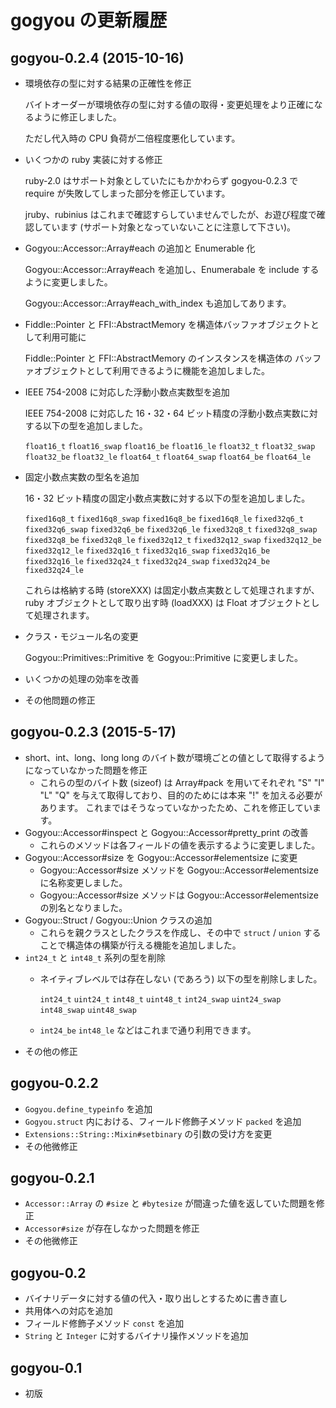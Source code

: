 # gogyou の更新履歴

## gogyou-0.2.4 (2015-10-16)

  * 環境依存の型に対する結果の正確性を修正

    バイトオーダーが環境依存の型に対する値の取得・変更処理をより正確になるように修正しました。

    ただし代入時の CPU 負荷が二倍程度悪化しています。

  * いくつかの ruby 実装に対する修正

    ruby-2.0 はサポート対象としていたにもかかわらず gogyou-0.2.3 で require が失敗してしまった部分を修正しています。

    jruby、rubinius はこれまで確認すらしていませんでしたが、お遊び程度で確認しています
    (サポート対象となっていないことに注意して下さい)。

  * Gogyou::Accessor::Array#each の追加と Enumerable 化

    Gogyou::Accessor::Array#each を追加し、Enumerabale を include するように変更しました。

    Gogyou::Accessor::Array#each_with_index も追加してあります。

  * Fiddle::Pointer と FFI::AbstractMemory を構造体バッファオブジェクトとして利用可能に

    Fiddle::Pointer と FFI::AbstractMemory のインスタンスを構造体の
    バッファオブジェクトとして利用できるように機能を追加しました。

  * IEEE 754-2008 に対応した浮動小数点実数型を追加

    IEEE 754-2008 に対応した 16・32・64 ビット精度の浮動小数点実数に対する以下の型を追加しました。

    ``float16_t`` ``float16_swap`` ``float16_be`` ``float16_le``
    ``float32_t`` ``float32_swap`` ``float32_be`` ``float32_le``
    ``float64_t`` ``float64_swap`` ``float64_be`` ``float64_le``

  * 固定小数点実数の型名を追加

    16・32 ビット精度の固定小数点実数に対する以下の型を追加しました。

    ``fixed16q8_t`` ``fixed16q8_swap`` ``fixed16q8_be`` ``fixed16q8_le``
    ``fixed32q6_t`` ``fixed32q6_swap`` ``fixed32q6_be`` ``fixed32q6_le``
    ``fixed32q8_t`` ``fixed32q8_swap`` ``fixed32q8_be`` ``fixed32q8_le``
    ``fixed32q12_t`` ``fixed32q12_swap`` ``fixed32q12_be`` ``fixed32q12_le``
    ``fixed32q16_t`` ``fixed32q16_swap`` ``fixed32q16_be`` ``fixed32q16_le``
    ``fixed32q24_t`` ``fixed32q24_swap`` ``fixed32q24_be`` ``fixed32q24_le``

    これらは格納する時 (storeXXX) は固定小数点実数として処理されますが、ruby
    オブジェクトとして取り出す時 (loadXXX) は Float オブジェクトとして処理されます。

  * クラス・モジュール名の変更

    Gogyou::Primitives::Primitive を Gogyou::Primitive に変更しました。

  * いくつかの処理の効率を改善

  * その他問題の修正


## gogyou-0.2.3 (2015-5-17)

  * short、int、long、long long のバイト数が環境ごとの値として取得するようになっていなかった問題を修正
      * これらの型のバイト数 (sizeof) は Array#pack を用いてそれぞれ
        "S" "I" "L" "Q" を与えて取得しており、目的のためには本来 "!"
        を加える必要があります。
        これまではそうなっていなかったため、これを修正しています。
  * Gogyou::Accessor#inspect と Gogyou::Accessor#pretty\_print の改善
      * これらのメソッドは各フィールドの値を表示するように変更しました。
  * Gogyou::Accessor#size を Gogyou::Accessor#elementsize に変更
      * Gogyou::Accessor#size メソッドを Gogyou::Accessor#elementsize
        に名称変更しました。
      * Gogyou::Accessor#size メソッドは Gogyou::Accessor#elementsize
        の別名となりました。
  * Gogyou::Struct / Gogyou::Union クラスの追加
      * これらを親クラスとしたクラスを作成し、その中で ``struct`` / ``union``
        することで構造体の構築が行える機能を追加しました。
  * ``int24_t`` と ``int48_t`` 系列の型を削除
      * ネイティブレベルでは存在しない (であろう) 以下の型を削除しました。

        ``int24_t`` ``uint24_t`` ``int48_t`` ``uint48_t``
        ``int24_swap`` ``uint24_swap`` ``int48_swap`` ``uint48_swap``
      * ``int24_be`` ``int48_le`` などはこれまで通り利用できます。
  * その他の修正

## gogyou-0.2.2

*   ``Gogyou.define_typeinfo`` を追加
*   ``Gogyou.struct`` 内における、フィールド修飾子メソッド ``packed`` を追加
*   ``Extensions::String::Mixin#setbinary`` の引数の受け方を変更
*   その他微修正

## gogyou-0.2.1

*   ``Accessor::Array`` の ``#size`` と ``#bytesize`` が間違った値を返していた問題を修正
*   ``Accessor#size`` が存在しなかった問題を修正
*   その他微修正

## gogyou-0.2

*   バイナリデータに対する値の代入・取り出しとするために書き直し
*   共用体への対応を追加
*   フィールド修飾子メソッド ``const`` を追加
*   ``String`` と ``Integer`` に対するバイナリ操作メソッドを追加


## gogyou-0.1

*   初版
